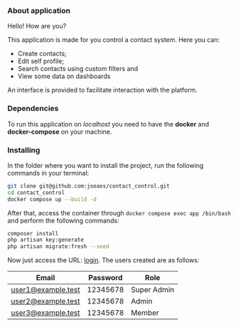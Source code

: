 
### About application
Hello! How are you?

This application is made for you control a contact system. Here you can:

- Create contacts;
- Edit self profile;
- Search contacts using custom filters and
- View some data on dashboards

An interface is provided to facilitate interaction with the platform.

### Dependencies
To run this application on *localhost* you need to have the **docker** and **docker-compose** on your machine.

### Installing
In the folder where you want to install the project, run the following commands in your terminal:
```sh
git clone git@github.com:jooaos/contact_control.git
cd contact_control
docker compose up --build -d
```
After that, access the container through `docker compose exec app /bin/bash` and perform the following commands:
```sh
composer install
php artisan key:generate
php artisan migrate:fresh --seed
```


Now just access the URL: [login](http://localhost/login). The users created are as follows:

| Email | Password | Role |
|--|--|--|
| user1@example.test | 12345678 | Super Admin |
| user2@example.test | 12345678 | Admin |
| user3@example.test | 12345678 | Member |


